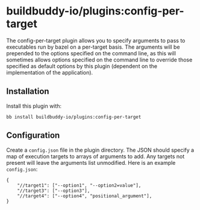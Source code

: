 # buildbuddy-io/plugins:config-per-target

The config-per-target plugin allows you to specify arguments to pass to
executables run by bazel on a per-target basis. The arguments will be prepended
to the options specified on the command line, as this will sometimes allows
options specified on the command line to override those specified as default
options by this plugin (dependent on the implementation of the application).

## Installation

Install this plugin with:

```
bb install buildbuddy-io/plugins:config-per-target
```

## Configuration

Create a `config.json` file in the plugin directory. The JSON should specify a
map of execution targets to arrays of arguments to add. Any targets not present
will leave the arguments list unmodified. Here is an example `config.json`:

```
{
	"//target1": ["--option1", "--option2=value"],
	"//target3": ["--option3"],
	"//target4": ["--option4", "positional_argument"],
}
```
